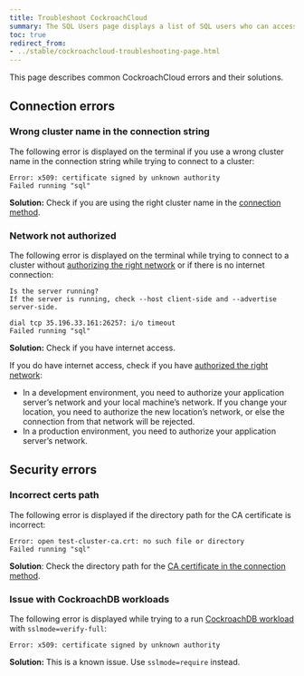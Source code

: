 ```yaml
---
title: Troubleshoot CockroachCloud
summary: The SQL Users page displays a list of SQL users who can access the cluster.
toc: true
redirect_from:
- ../stable/cockroachcloud-troubleshooting-page.html
---
```


This page describes common CockroachCloud errors and their solutions.

## Connection errors

### Wrong cluster name in the connection string

The following error is displayed on the terminal if you use a wrong cluster name in the connection string while trying to connect to a cluster:

~~~ shell
Error: x509: certificate signed by unknown authority
Failed running "sql"
~~~

**Solution:** Check if you are using the right cluster name in the [connection method](cockroachcloud-connect-to-your-cluster.html#step-3-select-a-connection-method).

### Network not authorized

The following error is displayed on the terminal while trying to connect to a cluster without [authorizing the right network](cockroachcloud-connect-to-your-cluster.html#step-1-authorize-your-network) or if there is no internet connection:

~~~ shell
Is the server running?
If the server is running, check --host client-side and --advertise server-side.

dial tcp 35.196.33.161:26257: i/o timeout
Failed running "sql"
~~~

**Solution:**
Check if you have internet access.

If you do have internet access, check if you have [authorized the right network](cockroachcloud-connect-to-your-cluster.html#step-1-authorize-your-network):

- In a development environment, you need to authorize your application server’s network and your local machine’s network. If you change your location, you need to authorize the new location’s network, or else the connection from that network will be rejected.
- In a production environment, you need to authorize your application server’s network.

## Security errors

### Incorrect certs path

The following error is displayed if the directory path for the CA certificate is incorrect:

~~~ shell
Error: open test-cluster-ca.crt: no such file or directory
Failed running "sql"
~~~

**Solution**: Check the directory path for the [CA certificate in the connection method](cockroachcloud-connect-to-your-cluster.html#step-3-select-a-connection-method).

### Issue with CockroachDB workloads

The following error is displayed while trying to a run [CockroachDB workload](https://www.cockroachlabs.com/docs/stable/cockroach-workload.html) with `sslmode=verify-full`:

~~~ shell
Error: x509: certificate signed by unknown authority
~~~

**Solution:** This is a known issue. Use `sslmode=require` instead.
